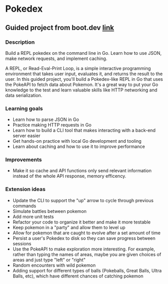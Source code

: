 # Pokedex

## Guided project from boot.dev [link](https://www.boot.dev/courses/build-pokedex-cli)

### Description

Build a REPL pokedex on the command line in Go. Learn how to use JSON, make network requests, and implement caching.

A REPL, or Read-Eval-Print Loop, is a simple interactive programming environment that takes user input, evaluates it, and returns the result to the user. In this guided project, you'll build a Pokedex-like REPL in Go that uses the PokeAPI to fetch data about Pokemon. It's a great way to put your Go knowledge to the test and learn valuable skills like HTTP networking and data serialization.

### Learning goals

* Learn how to parse JSON in Go
* Practice making HTTP requests in Go
* Learn how to build a CLI tool that makes interacting with a back-end server easier
* Get hands-on practice with local Go development and tooling
* Learn about caching and how to use it to improve performance

### Improvements

* Make it so cache and API functions only send relevant information instead of the whole API response, memory efficency.

### Extension ideas

* Update the CLI to support the "up" arrow to cycle through previous commands
* Simulate battles between pokemon
* Add more unit tests
* Refactor your code to organize it better and make it more testable
* Keep pokemon in a "party" and allow them to level up
* Allow for pokemon that are caught to evolve after a set amount of time
* Persist a user's Pokedex to disk so they can save progress between sessions
* Use the PokeAPI to make exploration more interesting. For example, rather than typing the names of areas, maybe you are given choices of areas and just type "left" or "right"
* Random encounters with wild pokemon
* Adding support for different types of balls (Pokeballs, Great Balls, Ultra Balls, etc), which have different chances of catching pokemon

